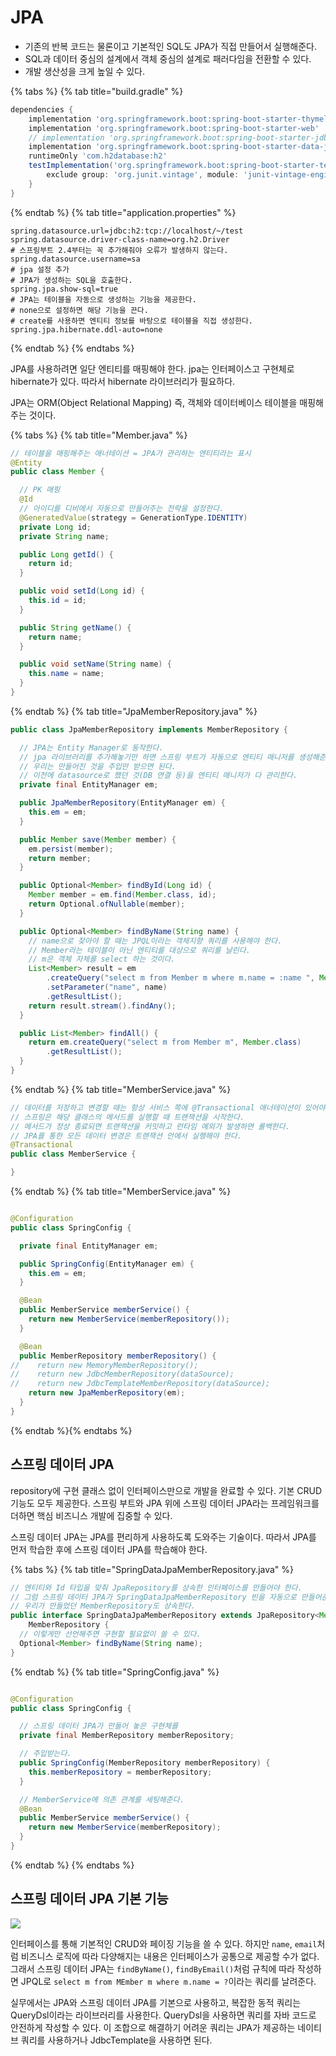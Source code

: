 # JPA

- 기존의 반복 코드는 물론이고 기본적인 SQL도 JPA가 직접 만들어서 실행해준다.
- SQL과 데이터 중심의 설계에서 객체 중심의 설계로 패러다임을 전환할 수 있다.
- 개발 생산성을 크게 높일 수 있다.

{% tabs %} {% tab title="build.gradle" %}

```groovy
dependencies {
    implementation 'org.springframework.boot:spring-boot-starter-thymeleaf'
    implementation 'org.springframework.boot:spring-boot-starter-web'
    // implementation 'org.springframework.boot:spring-boot-starter-jdbc' 
    implementation 'org.springframework.boot:spring-boot-starter-data-jpa'  // jpa에 jdbc도 포함되어 있다.
    runtimeOnly 'com.h2database:h2'
    testImplementation('org.springframework.boot:spring-boot-starter-test') {
        exclude group: 'org.junit.vintage', module: 'junit-vintage-engine'
    }
}
```

{% endtab %} {% tab title="application.properties" %}

```properties
spring.datasource.url=jdbc:h2:tcp://localhost/~/test
spring.datasource.driver-class-name=org.h2.Driver
# 스프링부트 2.4부터는 꼭 추가해줘야 오류가 발생하지 않는다.
spring.datasource.username=sa
# jpa 설정 추가
# JPA가 생성하는 SQL을 호출한다.
spring.jpa.show-sql=true
# JPA는 테이블을 자동으로 생성하는 기능을 제공한다.
# none으로 설정하면 해당 기능을 끈다.
# create를 사용하면 엔티티 정보를 바탕으로 테이블을 직접 생성한다.
spring.jpa.hibernate.ddl-auto=none
```

{% endtab %} {% endtabs %}

JPA를 사용하려면 일단 엔티티를 매핑해야 한다. jpa는 인터페이스고 구현체로 hibernate가 있다. 따라서 hibernate 라이브러리가 필요하다.

JPA는 ORM(Object Relational Mapping) 즉, 객체와 데이터베이스 테이블을 매핑해주는 것이다.

{% tabs %} {% tab title="Member.java" %}

```java
// 테이블을 매핑해주는 애너테이션 = JPA가 관리하는 엔티티라는 표시 
@Entity
public class Member {

  // PK 매핑
  @Id
  // 아이디를 디비에서 자동으로 만들어주는 전략을 설정한다.
  @GeneratedValue(strategy = GenerationType.IDENTITY)
  private Long id;
  private String name;

  public Long getId() {
    return id;
  }

  public void setId(Long id) {
    this.id = id;
  }

  public String getName() {
    return name;
  }

  public void setName(String name) {
    this.name = name;
  }
}

```

{% endtab %} {% tab title="JpaMemberRepository.java" %}

```java
public class JpaMemberRepository implements MemberRepository {

  // JPA는 Entity Manager로 동작한다. 
  // jpa 라이브러리를 추가해놓기만 하면 스프링 부트가 자동으로 엔티티 매니저를 생성해준다.
  // 우리는 만들어진 것을 주입만 받으면 된다.
  // 이전에 datasource로 했던 것(DB 연결 등)을 엔티티 매니저가 다 관리한다.
  private final EntityManager em;

  public JpaMemberRepository(EntityManager em) {
    this.em = em;
  }

  public Member save(Member member) {
    em.persist(member);
    return member;
  }

  public Optional<Member> findById(Long id) {
    Member member = em.find(Member.class, id);
    return Optional.ofNullable(member);
  }

  public Optional<Member> findByName(String name) {
    // name으로 찾아야 할 때는 JPQL이라는 객체지향 쿼리를 사용해야 한다.
    // Member라는 테이블이 아닌 엔티티를 대상으로 쿼리를 날린다.
    // m은 객체 자체를 select 하는 것이다.
    List<Member> result = em
        .createQuery("select m from Member m where m.name = :name ", Member.class)
        .setParameter("name", name)
        .getResultList();
    return result.stream().findAny();
  }

  public List<Member> findAll() {
    return em.createQuery("select m from Member m", Member.class)
        .getResultList();
  }
}
```

{% endtab %} {% tab title="MemberService.java" %}

```java
// 데이터를 저장하고 변경할 때는 항상 서비스 쪽에 @Transactional 애너테이션이 있어야 한다.
// 스프링은 해당 클래스의 메서드를 실행할 때 트랜잭션을 시작한다.
// 메서드가 정상 종료되면 트랜잭션을 커밋하고 런타임 예외가 발생하면 롤백한다.
// JPA를 통한 모든 데이터 변경은 트랜잭션 안에서 실행해야 한다.
@Transactional
public class MemberService {

}
```

{% endtab %} {% tab title="MemberService.java" %}

```java

@Configuration
public class SpringConfig {

  private final EntityManager em;

  public SpringConfig(EntityManager em) {
    this.em = em;
  }

  @Bean
  public MemberService memberService() {
    return new MemberService(memberRepository());
  }

  @Bean
  public MemberRepository memberRepository() {
//    return new MemoryMemberRepository();
//    return new JdbcMemberRepository(dataSource);
//    return new JdbcTemplateMemberRepository(dataSource);
    return new JpaMemberRepository(em);
  }
}
```

{% endtab %}{% endtabs %}

## 스프링 데이터 JPA

repository에 구현 클래스 없이 인터페이스만으로 개발을 완료할 수 있다. 기본 CRUD 기능도 모두 제공한다. 스프링 부트와 JPA 위에 스프링 데이터 JPA라는
프레임워크를 더하면 핵심 비즈니스 개발에 집중할 수 있다.

스프링 데이터 JPA는 JPA를 편리하게 사용하도록 도와주는 기술이다. 따라서 JPA를 먼저 학습한 후에 스프링 데이터 JPA를 학습해야 한다.

{% tabs %} {% tab title="SpringDataJpaMemberRepository.java" %}

```java
// 엔티티와 Id 타입을 맞춰 JpaRepository를 상속한 인터페이스를 만들어야 한다. 
// 그럼 스프링 데이터 JPA가 SpringDataJpaMemberRepository 빈을 자동으로 만들어준다.
// 우리가 만들었던 MemberRepository도 상속한다.
public interface SpringDataJpaMemberRepository extends JpaRepository<Member, Long>,
    MemberRepository {
  // 이렇게만 선언해주면 구현할 필요없이 쓸 수 있다.
  Optional<Member> findByName(String name);
}
```

{% endtab %} {% tab title="SpringConfig.java" %}

```java

@Configuration
public class SpringConfig {

  // 스프링 데이터 JPA가 만들어 놓은 구현체를
  private final MemberRepository memberRepository;

  // 주입받는다.
  public SpringConfig(MemberRepository memberRepository) {
    this.memberRepository = memberRepository;
  }

  // MemberService에 의존 관계를 세팅해준다.
  @Bean
  public MemberService memberService() {
    return new MemberService(memberRepository);
  }
}
```

{% endtab %} {% endtabs %}

## 스프링 데이터 JPA 기본 기능

![](../../.gitbook/assets/kimyounghan-spring-introduction/06/스크린샷%202021-03-09%20오전%208.57.22.png)

인터페이스를 통해 기본적인 CRUD와 페이징 기능을 쓸 수 있다. 하지만 `name`, `email`처럼 비즈니스 로직에 따라 다양해지는 내용은 인터페이스가 공통으로 제공할 수가 없다. 그래서 스프링 데이터 JPA는 `findByName()`, `findByEmail()`처럼 규칙에 따라 작성하면 JPQL로 `select m from MEmber m where m.name = ?`이라는 쿼리를 날려준다.

실무에서는 JPA와 스프링 데이터 JPA를 기본으로 사용하고, 복잡한 동적 쿼리는 QueryDsl이라는 라이브러리를 사용한다. QueryDsl을 사용하면 쿼리를 자바 코드로 안전하게 작성할 수 있다. 이 조합으로 해결하기 어려운 쿼리는 JPA가 제공하는 네이티브 쿼리를 사용하거나 JdbcTemplate을 사용하면 된다.